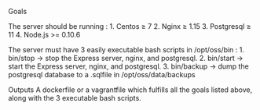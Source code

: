 Goals

The server should be running :
    1. Centos ≥ 7
    2. Nginx ≥ 1.15
    3. Postgresql ≥ 11
    4. Node.js >= 0.10.6

The server must have 3 easily executable bash scripts in /opt/oss/bin :
    1. bin/stop → stop the Express server, nginx, and postgresql.
    2. bin/start → start the Express server, nginx, and postgresql.
    3. bin/backup → dump the postgresql database to a .sqlfile in /opt/oss/data/backups


Outputs
A dockerfile or a vagrantfile which fulfills all the goals listed above, along with the 3
executable bash scripts.
